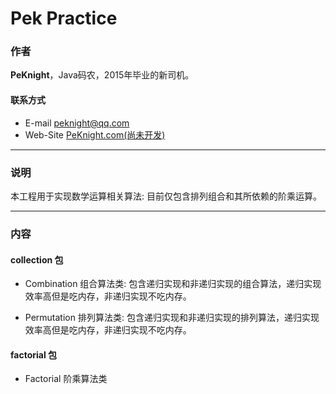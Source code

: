 # Pek Practice

### 作者

**PeKnight**，Java码农，2015年毕业的新司机。

#### 联系方式

* E-mail peknight@qq.com
* Web-Site [PeKnight.com(尚未开发)](http://www.peknight.com/)

***

### 说明

本工程用于实现数学运算相关算法: 目前仅包含排列组合和其所依赖的阶乘运算。

***

### 内容

#### collection 包

* Combination 组合算法类: 包含递归实现和非递归实现的组合算法，递归实现效率高但是吃内存，非递归实现不吃内存。

* Permutation 排列算法类: 包含递归实现和非递归实现的排列算法，递归实现效率高但是吃内存，非递归实现不吃内存。

#### factorial 包

* Factorial 阶乘算法类